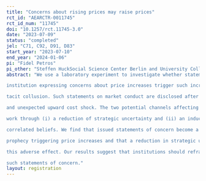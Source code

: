 ```yaml
---
title: "Concerns about rising prices may raise prices"
rct_id: "AEARCTR-0011745"
rct_id_num: "11745"
doi: "10.1257/rct.11745-3.0"
date: "2023-07-09"
status: "completed"
jel: "C71, C92, D91, D83"
start_year: "2023-07-10"
end_year: "2024-01-06"
pi: "Fidel Petros"
pi_other: "Steffen HuckSocial Science Center Berlin and University College London; Hans-Theo  NormannDüsseldorf Institute for Competition Economics1"
abstract: "We use a laboratory experiment to investigate whether statements from a governmental
institution expressing concerns about price increases trigger such increases by facilitating
tacit collusion. Such statements on market conduct are disclosed after an exogenous
and unexpected upward cost shock. The two potential channels affecting tacit collusion
work through (i) a reduction of strategic uncertainty and (ii) an inducement of
correlated beliefs. We find that issued statements of concern become a self-fulfilling
prophecy triggering price increases and that a reduction in strategic uncertainty drives
this adverse effect. Our results suggest that institutions should refrain from publishing
such statements of concern."
layout: registration
---
```


